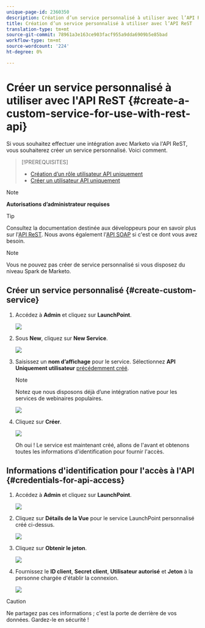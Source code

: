 ```yaml
---
unique-page-id: 2360350
description: Création d’un service personnalisé à utiliser avec l’API ReST - Documentation marketing - Documentation du produit
title: Création d’un service personnalisé à utiliser avec l’API ReST
translation-type: tm+mt
source-git-commit: 78961a3e163ce903facf955a9dda6909b5e85bad
workflow-type: tm+mt
source-wordcount: '224'
ht-degree: 0%

---
```



# Créer un service personnalisé à utiliser avec l&#39;API ReST {#create-a-custom-service-for-use-with-rest-api}

Si vous souhaitez effectuer une intégration avec Marketo via l&#39;API ReST, vous souhaiterez créer un service personnalisé. Voici comment.

>[!PREREQUISITES]
>
>* [Création d’un rôle utilisateur API uniquement](/help/marketo/product-docs/administration/users-and-roles/create-an-api-only-user-role.md)
>* [Créer un utilisateur API uniquement](/help/marketo/product-docs/administration/users-and-roles/create-an-api-only-user.md)

>



>[!NOTE]
>
>**Autorisations d’administrateur requises**

>[!TIP]
>
>Consultez la documentation destinée aux développeurs pour en savoir plus sur l&#39;[API ReST](http://developers.marketo.com/documentation/rest/). Nous avons également l&#39;[API SOAP](http://developers.marketo.com/documentation/soap/) si c&#39;est ce dont vous avez besoin.

>[!NOTE]
>
>Vous ne pouvez pas créer de service personnalisé si vous disposez du niveau Spark de Marketo.

## Créer un service personnalisé {#create-custom-service}

1. Accédez à **Admin** et cliquez sur **LaunchPoint**.

   ![](assets/image2014-9-19-10-3a38-3a15.png)

1. Sous **New**, cliquez sur **New Service**.

   ![](assets/image2014-9-19-10-3a38-3a22.png)

1. Saisissez un **nom d’affichage** pour le service. Sélectionnez **API Uniquement utilisateur** [précédemment créé](/help/marketo/product-docs/administration/users-and-roles/create-an-api-only-user.md).

   >[!NOTE]
   >
   >Notez que nous disposons déjà d’une intégration native pour les services de webinaires populaires.

   ![](assets/image2014-9-19-10-3a38-3a32.png)

1. Cliquez sur **Créer**.

   ![](assets/image2014-9-19-10-3a39-3a28.png)

   Oh oui ! Le service est maintenant créé, allons de l&#39;avant et obtenons toutes les informations d&#39;identification pour fournir l&#39;accès.

## Informations d&#39;identification pour l&#39;accès à l&#39;API {#credentials-for-api-access}

1. Accédez à **Admin** et cliquez sur **LaunchPoint**.

   ![](assets/image2014-9-19-10-3a42-3a11.png)

1. Cliquez sur **Détails de la Vue** pour le service LaunchPoint personnalisé créé ci-dessus.

   ![](assets/image2014-9-19-10-3a42-3a16.png)

1. Cliquez sur **Obtenir le jeton**.

   ![](assets/image2014-9-19-10-3a42-3a24.png)

1. Fournissez le **ID client**, **Secret client**, **Utilisateur autorisé** et **Jeton** à la personne chargée d&#39;établir la connexion.

   ![](assets/image2014-9-19-10-3a42-3a38.png)

>[!CAUTION]
>
>Ne partagez pas ces informations ; c&#39;est la porte de derrière de vos données. Gardez-le en sécurité !
